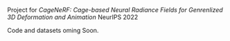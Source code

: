 Project for _CageNeRF: Cage-based Neural Radiance Fields for Genrenlized 3D Deformation and Animation_ NeurIPS 2022

Code and datasets oming Soon.
